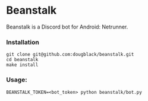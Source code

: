 # Beanstalk

Beanstalk is a Discord bot for Android: Netrunner.

### Installation

```
git clone git@github.com:dougblack/beanstalk.git
cd beanstalk
make install
```

### Usage:

```
BEANSTALK_TOKEN=<bot_token> python beanstalk/bot.py
```
